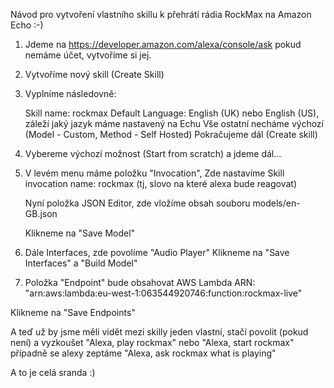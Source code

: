 Návod pro vytvoření vlastního skillu k přehrátí rádia RockMax na Amazon Echo :-)

1. Jdeme na https://developer.amazon.com/alexa/console/ask pokud nemáme účet, vytvoříme si jej.

2. Vytvoříme nový skill (Create Skill)

3. Vyplníme následovně:

	Skill name: rockmax
	Default Language: English (UK) nebo English (US), záleží jaký jazyk máme nastavený na Echu
	Vše ostatní necháme výchozí (Model - Custom, Method - Self Hosted)
	Pokračujeme dál (Create skill)

4. Vybereme výchozí možnost (Start from scratch) a jdeme dál...

5. V levém menu máme položku "Invocation",
	Zde nastavíme Skill invocation name: rockmax (tj, slovo na které alexa bude reagovat)

	Nyní položka JSON Editor, zde vložíme obsah souboru models/en-GB.json

	Klikneme na "Save Model"

6. Dále Interfaces, zde povolíme "Audio Player"
	Klikneme na "Save Interfaces" a "Build Model"

7. Položka "Endpoint" bude obsahovat AWS Lambda ARN:
	"arn:aws:lambda:eu-west-1:063544920746:function:rockmax-live"

Klikneme na "Save Endpoints"


A teď už by jsme měli vidět mezi skilly jeden vlastní, stačí povolit (pokud není)
a vyzkoušet "Alexa, play rockmax" nebo "Alexa, start rockmax" případně se alexy zeptáme "Alexa, ask rockmax what is playing"

A to je celá sranda :)
